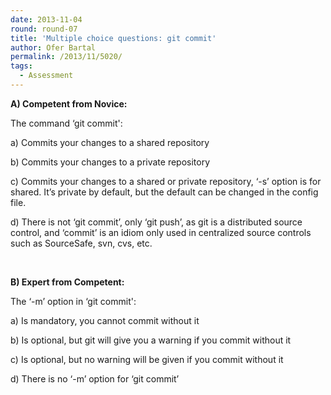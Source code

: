```yaml
---
date: 2013-11-04
round: round-07
title: 'Multiple choice questions: git commit'
author: Ofer Bartal
permalink: /2013/11/5020/
tags:
  - Assessment
---
```

**A) Competent from Novice:**

The command &#8216;git commit':

a) Commits your changes to a shared repository

b) Commits your changes to a private repository

c) Commits your changes to a shared or private repository, &#8216;-s&#8217; option is for shared. It&#8217;s private by default, but the default can be changed in the config file.

d) There is not &#8216;git commit&#8217;, only &#8216;git push&#8217;, as git is a distributed source control, and &#8216;commit&#8217; is an idiom only used in centralized source controls such as SourceSafe, svn, cvs, etc.

&nbsp;

**B) Expert from Competent:**

The &#8216;-m&#8217; option in &#8216;git commit':

a) Is mandatory, you cannot commit without it

b) Is optional, but git will give you a warning if you commit without it

c) Is optional, but no warning will be given if you commit without it

d) There is no &#8216;-m&#8217; option for &#8216;git commit&#8217;
